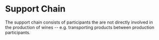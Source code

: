 # Support Chain

The support chain consists of participants the are not directly involved in the production of wines -- e.g. transporting products between production participants.
